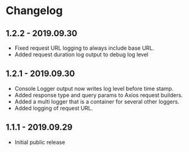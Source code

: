 # Changelog

## 1.2.2 - 2019.09.30

* Fixed request URL logging to always include base URL.
* Added request duration log output to debug log level

## 1.2.1 - 2019.09.30

* Console Logger output now writes log level before time stamp.
* Added response type and query params to Axios request builders.
* Added a multi logger that is a container for several other loggers.
* Added logging of request URL.

## 1.1.1 - 2019.09.29

* Initial public release
